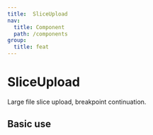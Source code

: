 ```yaml
---
title:  SliceUpload 
nav:
  title: Component
  path: /components
group:
  title: feat
---
```

# SliceUpload 

Large file slice upload, breakpoint continuation.

## Basic use

<code src="./demo/index1.tsx"></code>

<API src='./index.tsx'></API>
